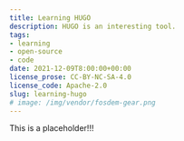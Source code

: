 ```yaml
---
title: Learning HUGO
description: HUGO is an interesting tool.
tags:
- learning
- open-source
- code
date: 2021-12-09T8:00:00+00:00
license_prose: CC-BY-NC-SA-4.0
license_code: Apache-2.0
slug: learning-hugo
# image: /img/vendor/fosdem-gear.png
---
```


This is a placeholder!!!
